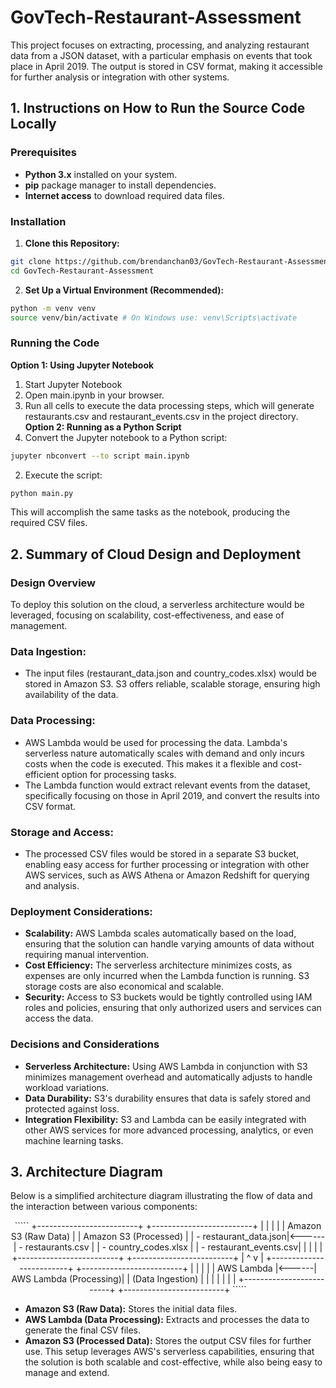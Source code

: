 # GovTech-Restaurant-Assessment
This project focuses on extracting, processing, and analyzing restaurant data from a JSON dataset, with a particular emphasis on events that took place in April 2019. The output is stored in CSV format, making it accessible for further analysis or integration with other systems.
## 1. Instructions on How to Run the Source Code Locally
### Prerequisites
- **Python 3.x** installed on your system.
- **pip** package manager to install dependencies.
- **Internet access** to download required data files.
### Installation
1. **Clone this Repository:**
```bash
git clone https://github.com/brendanchan03/GovTech-Restaurant-Assessment.git
cd GovTech-Restaurant-Assessment
```
2. **Set Up a Virtual Environment (Recommended):**
```bash
python -m venv venv
source venv/bin/activate # On Windows use: venv\Scripts\activate
```
### Running the Code
**Option 1: Using Jupyter Notebook**
1. Start Jupyter Notebook
2. Open main.ipynb in your browser.
3. Run all cells to execute the data processing steps, which will generate restaurants.csv and restaurant_events.csv in the project directory.
**Option 2: Running as a Python Script**
1. Convert the Jupyter notebook to a Python script:
```bash
jupyter nbconvert --to script main.ipynb
```
2. Execute the script:
```bash
python main.py
```
This will accomplish the same tasks as the notebook, producing the required CSV files.

## 2. Summary of Cloud Design and Deployment
### Design Overview
To deploy this solution on the cloud, a serverless architecture would be leveraged, focusing on scalability, cost-effectiveness, and ease of management.
### Data Ingestion:
- The input files (restaurant_data.json and country_codes.xlsx) would be stored in Amazon S3. S3 offers reliable, scalable storage, ensuring high availability of the data.
### Data Processing:
- AWS Lambda would be used for processing the data. Lambda's serverless nature automatically scales with demand and only incurs costs when the code is executed. This makes it a flexible and cost-efficient option for processing tasks.
- The Lambda function would extract relevant events from the dataset, specifically focusing on those in April 2019, and convert the results into CSV format.
### Storage and Access:
- The processed CSV files would be stored in a separate S3 bucket, enabling easy access for further processing or integration with other AWS services, such as AWS Athena or Amazon Redshift for querying and analysis.
### Deployment Considerations:
- **Scalability:** AWS Lambda scales automatically based on the load, ensuring that the solution can handle varying amounts of data without requiring manual intervention.
- **Cost Efficiency:** The serverless architecture minimizes costs, as expenses are only incurred when the Lambda function is running. S3 storage costs are also economical and scalable.
- **Security:** Access to S3 buckets would be tightly controlled using IAM roles and policies, ensuring that only authorized users and services can access the data.
### Decisions and Considerations
- **Serverless Architecture:** Using AWS Lambda in conjunction with S3 minimizes management overhead and automatically adjusts to handle workload variations.
- **Data Durability:** S3's durability ensures that data is safely stored and protected against loss.
- **Integration Flexibility:** S3 and Lambda can be easily integrated with other AWS services for more advanced processing, analytics, or even machine learning tasks.

## 3. Architecture Diagram
Below is a simplified architecture diagram illustrating the flow of data and the interaction between various components:
<div style="text-align: center;">
`````
+-------------------------+       +-------------------------+
|                         |       |                         |
|  Amazon S3 (Raw Data)   |       |  Amazon S3 (Processed)  |
|   - restaurant_data.json|<------|      - restaurants.csv  |
|   - country_codes.xlsx  |       |  - restaurant_events.csv|
|                         |       |                         |
+-------------------------+       +-------------------------+
            |                                  ^
            v                                  |
+-------------------------+       +-------------------------+
|                         |       |                         |
|   AWS Lambda            |<------|  AWS Lambda (Processing)|
|  (Data Ingestion)       |       |                         |
|                         |       |                         |
+-------------------------+       +-------------------------+
`````
</div>

- **Amazon S3 (Raw Data):** Stores the initial data files.
- **AWS Lambda (Data Processing):**  Extracts and processes the data to generate the final CSV files.
- **Amazon S3 (Processed Data):** Stores the output CSV files for further use.
This setup leverages AWS's serverless capabilities, ensuring that the solution is both scalable and cost-effective, while also being easy to manage and extend.